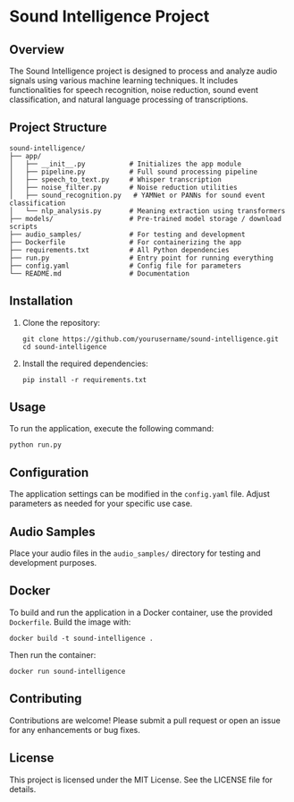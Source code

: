 # Sound Intelligence Project

## Overview
The Sound Intelligence project is designed to process and analyze audio signals using various machine learning techniques. It includes functionalities for speech recognition, noise reduction, sound event classification, and natural language processing of transcriptions.

## Project Structure
```
sound-intelligence/
├── app/
│   ├── __init__.py           # Initializes the app module
│   ├── pipeline.py           # Full sound processing pipeline
│   ├── speech_to_text.py     # Whisper transcription
│   ├── noise_filter.py       # Noise reduction utilities
│   ├── sound_recognition.py   # YAMNet or PANNs for sound event classification
│   └── nlp_analysis.py       # Meaning extraction using transformers
├── models/                   # Pre-trained model storage / download scripts
├── audio_samples/            # For testing and development
├── Dockerfile                # For containerizing the app
├── requirements.txt          # All Python dependencies
├── run.py                    # Entry point for running everything
├── config.yaml               # Config file for parameters
└── README.md                 # Documentation
```

## Installation
1. Clone the repository:
   ```
   git clone https://github.com/yourusername/sound-intelligence.git
   cd sound-intelligence
   ```

2. Install the required dependencies:
   ```
   pip install -r requirements.txt
   ```

## Usage
To run the application, execute the following command:
```
python run.py
```

## Configuration
The application settings can be modified in the `config.yaml` file. Adjust parameters as needed for your specific use case.

## Audio Samples
Place your audio files in the `audio_samples/` directory for testing and development purposes.

## Docker
To build and run the application in a Docker container, use the provided `Dockerfile`. Build the image with:
```
docker build -t sound-intelligence .
```
Then run the container:
```
docker run sound-intelligence
```

## Contributing
Contributions are welcome! Please submit a pull request or open an issue for any enhancements or bug fixes.

## License
This project is licensed under the MIT License. See the LICENSE file for details.
